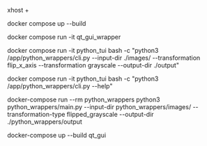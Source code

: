 xhost +

docker compose up --build

docker compose run -it qt_gui_wrapper

docker compose run -it python_tui bash -c "python3 /app/python_wrappers/cli.py --input-dir ./images/ --transformation flip_x_axis --transformation grayscale --output-dir ./output"

docker compose run -it python_tui bash -c "python3 /app/python_wrappers/cli.py --help"

docker-compose run --rm python_wrappers python3 python_wrappers/main.py --input-dir python_wrappers/images/ --transformation-type flipped_grayscale --output-dir ./python_wrappers/output

docker-compose up --build qt_gui
